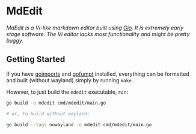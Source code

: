 # MdEdit

_MdEdit is a Vi-like markdown editor built using [Gio](https://gioui.org/). It
is extremely early stage software. The Vi editor lacks most functionality and
might be pretty buggy._

## Getting Started

If you have [goimports](https://pkg.go.dev/golang.org/x/tools/cmd/goimports)
and [gofumpt](https://github.com/mvdan/gofumpt) installed, everything can be
formatted and built (without wayland) simply by running `make`.

However, to just build the `mdedit` executable, run:

```sh
go build -o mdedit cmd/mdedit/main.go

# or, to build without wayland:

go build --tags nowayland -o mdedit cmd/mdedit/main.go
```
